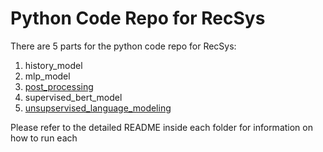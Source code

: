 # Python Code Repo for RecSys 

There are 5 parts for the python code repo for RecSys:

1. history_model
2. mlp_model
3. [post_processing](https://github.com/layer6ai-labs/RecSys2020/blob/master/python/post_processing/README.md)
4. supervised_bert_model
5. [unsupservised_language_modeling](https://github.com/layer6ai-labs/RecSys2020/blob/master/python/unsupervised_language_modeling/xlm-r/README.md)

Please refer to the detailed README inside each folder for information on how to run each

